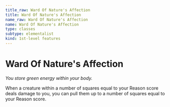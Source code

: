 ```yaml
---
title_raw: Ward Of Nature's Affection
title: Ward Of Nature's Affection
name_raw: Ward Of Nature's Affection
name: Ward Of Nature's Affection
type: classes
subtype: elementalist
kind: 1st-level features
---
```


# Ward Of Nature's Affection

*You store green energy within your body.*

When a creature within a number of squares equal to your Reason score deals damage to you, you can pull them up to a number of squares equal to your Reason score.
